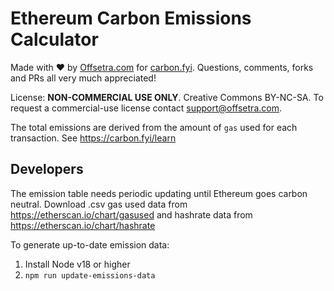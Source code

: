 # Ethereum Carbon Emissions Calculator

Made with ♥ by [Offsetra.com](https://offsetra.com/about) for [carbon.fyi](https://carbon.fyi).
Questions, comments, forks and PRs all very much appreciated!

License: **NON-COMMERCIAL USE ONLY**. Creative Commons BY-NC-SA.
To request a commercial-use license contact support@offsetra.com.

The total emissions are derived from the amount of `gas` used for each transaction.
See https://carbon.fyi/learn

## Developers

The emission table needs periodic updating until Ethereum goes carbon neutral.
Download .csv gas used data from https://etherscan.io/chart/gasused and hashrate data from https://etherscan.io/chart/hashrate

To generate up-to-date emission data:
1. Install Node v18 or higher
1. `npm run update-emissions-data`